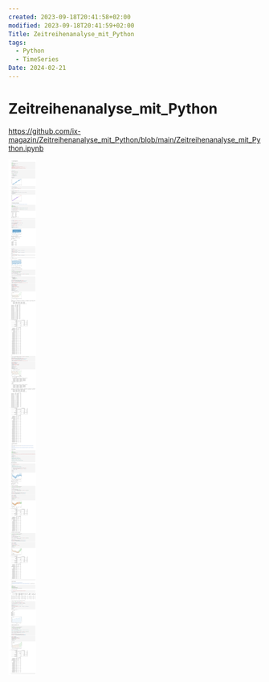 ```yaml
---
created: 2023-09-18T20:41:58+02:00
modified: 2023-09-18T20:41:59+02:00
Title: Zeitreihenanalyse_mit_Python
tags:
  - Python
  - TimeSeries
Date: 2024-02-21
---
```


# Zeitreihenanalyse_mit_Python


https://github.com/ix-magazin/Zeitreihenanalyse_mit_Python/blob/main/Zeitreihenanalyse_mit_Python.ipynb

![](_asset/2023-09-18_Zeitreihenanalyse_image_1.png)
